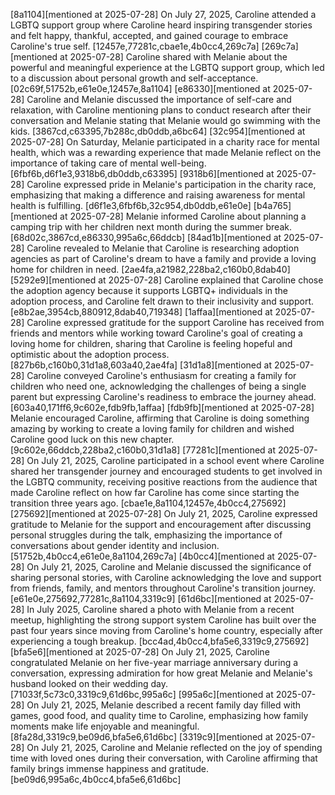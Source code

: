 [8a1104][mentioned at 2025-07-28] On July 27, 2025, Caroline attended a LGBTQ support group where Caroline heard inspiring transgender stories and felt happy, thankful, accepted, and gained courage to embrace Caroline's true self. [12457e,77281c,cbae1e,4b0cc4,269c7a]
[269c7a][mentioned at 2025-07-28] Caroline shared with Melanie about the powerful and meaningful experience at the LGBTQ support group, which led to a discussion about personal growth and self-acceptance. [02c69f,51752b,e61e0e,12457e,8a1104]
[e86330][mentioned at 2025-07-28] Caroline and Melanie discussed the importance of self-care and relaxation, with Caroline mentioning plans to conduct research after their conversation and Melanie stating that Melanie would go swimming with the kids. [3867cd,c63395,7b288c,db0ddb,a6bc64]
[32c954][mentioned at 2025-07-28] On Saturday, Melanie participated in a charity race for mental health, which was a rewarding experience that made Melanie reflect on the importance of taking care of mental well-being. [6fbf6b,d6f1e3,9318b6,db0ddb,c63395]
[9318b6][mentioned at 2025-07-28] Caroline expressed pride in Melanie's participation in the charity race, emphasizing that making a difference and raising awareness for mental health is fulfilling. [d6f1e3,6fbf6b,32c954,db0ddb,e61e0e]
[b4a765][mentioned at 2025-07-28] Melanie informed Caroline about planning a camping trip with her children next month during the summer break. [68d02c,3867cd,e86330,995a6c,66ddcb]
[84ad1b][mentioned at 2025-07-28] Caroline revealed to Melanie that Caroline is researching adoption agencies as part of Caroline's dream to have a family and provide a loving home for children in need. [2ae4fa,a21982,228ba2,c160b0,8dab40]
[5292e9][mentioned at 2025-07-28] Caroline explained that Caroline chose the adoption agency because it supports LGBTQ+ individuals in the adoption process, and Caroline felt drawn to their inclusivity and support. [e8b2ae,3954cb,880912,8dab40,719348]
[1affaa][mentioned at 2025-07-28] Caroline expressed gratitude for the support Caroline has received from friends and mentors while working toward Caroline's goal of creating a loving home for children, sharing that Caroline is feeling hopeful and optimistic about the adoption process. [827b6b,c160b0,31d1a8,603a40,2ae4fa]
[31d1a8][mentioned at 2025-07-28] Caroline conveyed Caroline's enthusiasm for creating a family for children who need one, acknowledging the challenges of being a single parent but expressing Caroline's readiness to embrace the journey ahead. [603a40,171ff6,9c602e,fdb9fb,1affaa]
[fdb9fb][mentioned at 2025-07-28] Melanie encouraged Caroline, affirming that Caroline is doing something amazing by working to create a loving family for children and wished Caroline good luck on this new chapter. [9c602e,66ddcb,228ba2,c160b0,31d1a8]
[77281c][mentioned at 2025-07-28] On July 21, 2025, Caroline participated in a school event where Caroline shared her transgender journey and encouraged students to get involved in the LGBTQ community, receiving positive reactions from the audience that made Caroline reflect on how far Caroline has come since starting the transition three years ago. [cbae1e,8a1104,12457e,4b0cc4,275692]
[275692][mentioned at 2025-07-28] On July 21, 2025, Caroline expressed gratitude to Melanie for the support and encouragement after discussing personal struggles during the talk, emphasizing the importance of conversations about gender identity and inclusion. [51752b,4b0cc4,e61e0e,8a1104,269c7a]
[4b0cc4][mentioned at 2025-07-28] On July 21, 2025, Caroline and Melanie discussed the significance of sharing personal stories, with Caroline acknowledging the love and support from friends, family, and mentors throughout Caroline's transition journey. [e61e0e,275692,77281c,8a1104,3319c9]
[61d6bc][mentioned at 2025-07-28] In July 2025, Caroline shared a photo with Melanie from a recent meetup, highlighting the strong support system Caroline has built over the past four years since moving from Caroline's home country, especially after experiencing a tough breakup. [bcc4ad,4b0cc4,bfa5e6,3319c9,275692]
[bfa5e6][mentioned at 2025-07-28] On July 21, 2025, Caroline congratulated Melanie on her five-year marriage anniversary during a conversation, expressing admiration for how great Melanie and Melanie's husband looked on their wedding day. [71033f,5c73c0,3319c9,61d6bc,995a6c]
[995a6c][mentioned at 2025-07-28] On July 21, 2025, Melanie described a recent family day filled with games, good food, and quality time to Caroline, emphasizing how family moments make life enjoyable and meaningful. [8fa28d,3319c9,be09d6,bfa5e6,61d6bc]
[3319c9][mentioned at 2025-07-28] On July 21, 2025, Caroline and Melanie reflected on the joy of spending time with loved ones during their conversation, with Caroline affirming that family brings immense happiness and gratitude. [be09d6,995a6c,4b0cc4,bfa5e6,61d6bc]